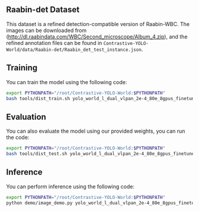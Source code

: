 ## Raabin-det Dataset

This dataset is a refined detection-compatible version of Raabin-WBC. The images can be downloaded from (http://dl.raabindata.com/WBC/Second_microscope/Album_4.zip), and the refined annotation files can be found in `Contrastive-YOLO-World/data/Raabin-det/Raabin_det_test_instance.json`.


## Training

You can train the model using the following code:

```bash
export PYTHONPATH="/root/Contrastive-YOLO-World:$PYTHONPATH"
bash tools/dist_train.sh yolo_world_l_dual_vlpan_2e-4_80e_8gpus_finetune_coco.py 8
```

## Evaluation

You can also evaluate the model using our provided weights, you can run the code:

```bash
export PYTHONPATH="/root/Contrastive-YOLO-World:$PYTHONPATH"
bash tools/dist_test.sh yolo_world_l_dual_vlpan_2e-4_80e_8gpus_finetune_coco.py contrastive-yolo-world_3e-4.pth 8
```

## Inference

You can perform inference using the following code:

```bash
export PYTHONPATH="/root/Contrastive-YOLO-World:$PYTHONPATH"
python demo/image_demo.py yolo_world_l_dual_vlpan_2e-4_80e_8gpus_finetune_coco.py contrastive-yolo-world_3e-4.pth images text_path.txt --output-dir output_path
```

